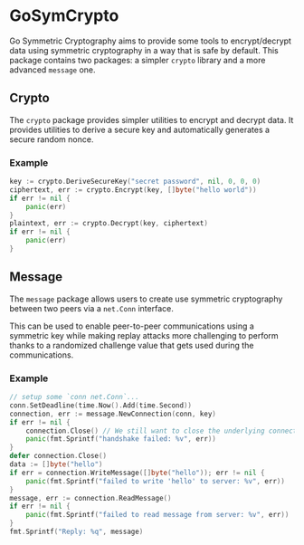 # GoSymCrypto

Go Symmetric Cryptography aims to provide some tools to encrypt/decrypt data using symmetric cryptography in a way that is safe by default.
This package contains two packages: a simpler `crypto` library and a more advanced `message` one.

## Crypto

The `crypto` package provides simpler utilities to encrypt and decrypt data. It provides utilities to derive a secure key and automatically
generates a secure random nonce.

### Example 

```go
key := crypto.DeriveSecureKey("secret password", nil, 0, 0, 0)
ciphertext, err := crypto.Encrypt(key, []byte("hello world"))
if err != nil {
	panic(err)
}
plaintext, err := crypto.Decrypt(key, ciphertext)
if err != nil {
	panic(err)
}
```

## Message

The `message` package allows users to create use symmetric cryptography between two peers via a `net.Conn` interface.

This can be used to enable peer-to-peer communications using a symmetric key while making replay attacks more challenging to perform thanks
to a randomized challenge value that gets used during the communications.

### Example 

```go
// setup some `conn net.Conn`...
conn.SetDeadline(time.Now().Add(time.Second))
connection, err := message.NewConnection(conn, key)
if err != nil {
	connection.Close() // We still want to close the underlying connection
	panic(fmt.Sprintf("handshake failed: %v", err))
}
defer connection.Close()
data := []byte("hello")
if err = connection.WriteMessage([]byte("hello")); err != nil {
	panic(fmt.Sprintf("failed to write 'hello' to server: %v", err))
}
message, err := connection.ReadMessage()
if err != nil {
	panic(fmt.Sprintf("failed to read message from server: %v", err))
}
fmt.Sprintf("Reply: %q", message)
```
